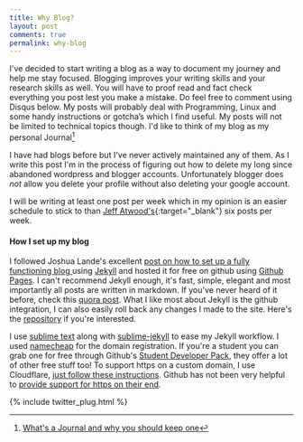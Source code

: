 ```yaml
---
title: Why Blog?
layout: post
comments: true
permalink: why-blog
---
```


I've decided to start writing a blog as a way to document my journey and help me stay focused. Blogging improves your writing skills and your research skills as well. You will have to proof read and fact check everything you post lest you make a mistake. Do feel free to comment using Disqus below. My posts will probably deal with  Programming, Linux and some handy instructions or gotcha’s which I find useful. My posts will not be limited to technical topics though. I'd like to think of my blog as my personal Journal[^fn-footnote]

I have had blogs before but I've never actively maintained any of them. As I write this post I'm in the process of figuring out how to delete my long since abandoned wordpress and blogger accounts. Unfortunately blogger does <em>not</em> allow you delete your profile without also deleting your google account.

I will be writing at least one post per week which in my opinion is an easier schedule to stick to than [Jeff Atwood's](http://blog.codinghorror.com/how-to-achieve-ultimate-blog-success-in-one-easy-step/){:target="_blank"} six posts per week.

#### How I set up my blog

I followed Joshua Lande's excellent [post on how to set up a fully functioning blog ](http://joshualande.com/jekyll-github-pages-poole/) using [Jekyll](https://jekyllrb.com/) and hosted it for free on github using [Github Pages](https://pages.github.com/).
I can't recommend Jekyll enough, it's fast, simple, elegant and most importantly all posts are written in markdown. If you've never heard of it before, check this [quora post](https://www.quora.com/How-does-a-static-site-generator-like-Jekyll-work). What I like most about Jekyll is the github integration, I can also easily roll back any changes I made to the site. Here's the [repository](https://github.com/louis9171/louis9171.github.io) if you're interested.

I use [sublime text](https://www.sublimetext.com/) along with [sublime-jekyll](http://23maverick23.github.io/sublime-jekyll/) to ease my Jekyll workflow. I used [namecheap](https://www.namecheap.com/) for the domain registration. If you're a student you can grab one for free through Github's [Student Developer Pack](https://education.github.com/pack), they offer a lot of other free stuff too! To support https on a custom domain, I use Cloudflare, [just follow these instructions](https://konklone.com/post/github-pages-now-sorta-supports-https-so-use-it). Github has not been very helpful to [provide support for https on their end](https://github.com/isaacs/github/issues/156).

[^fn-footnote]: [What's a Journal and why you should keep one](http://lifehacker.com/why-you-should-keep-a-journal-and-how-to-start-yours-1547057185)

{% include twitter_plug.html %}